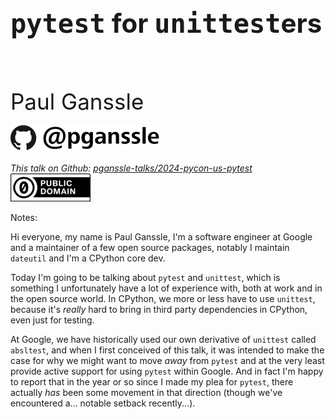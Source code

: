 <h1 style="font-size: 3em"><tt>pytest</tt> for <tt>unittest</tt>ers</h1>
<br/>
<br/>
<br/>
<span style="font-size: 2.5em">
Paul Ganssle
</span>
<br/>
<br/>
<img src="images/pganssle-logos.svg" height="40px" alt="@pganssle">
<br/>
<br/>
<span style="font-size: 1em;"><em>This talk on Github:
<a href="https://github.com/pganssle-talks/2024-pycon-us-pytest">pganssle-talks/2024-pycon-us-pytest</a></em>
</span>
<br/>
<a rel="license" href="https://creativecommons.org/publicdomain/zero/1.0/">
    <img src="external-images/logos/cc-zero.svg" height="45px">
</a>
<br/>

Notes:

Hi everyone, my name is Paul Ganssle, I'm a software engineer at Google and a maintainer of a few open source packages, notably I maintain `dateutil` and I'm a CPython core dev.

Today I'm going to be talking about `pytest` and `unittest`, which is something I unfortunately have a lot of experience with, both at work and in the open source world. In CPython, we more or less have to use `unittest`, because it's *really* hard to bring in third party dependencies in CPython, even just for testing.

At Google, we have historically used our own derivative of `unittest` called `absltest`, and when I first conceived of this talk, it was intended to make the case for why we might want to move *away* from `pytest` and at the very least provide active support for using `pytest` within Google. And in fact I'm happy to report that in the year or so since I made my plea for `pytest`, there actually *has* been some movement in that direction (though we've encountered a... notable setback recently...).
